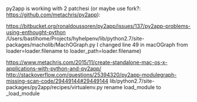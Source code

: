 py2app is working with 2 patchesi (or maybe use fork?: https://github.com/metachris/py2app):

https://bitbucket.org/ronaldoussoren/py2app/issues/137/py2app-problems-using-enthought-python
/Users/bastihome/Projects/hyhelpenv/lib/python2.7/site-packages/macholib/MachOGraph.py
I changed line 49 in macOGraph from loader=loader.filename to loader_path=loader.filename)

https://www.metachris.com/2015/11/create-standalone-mac-os-x-applications-with-python-and-py2app/
http://stackoverflow.com/questions/25394320/py2app-modulegraph-missing-scan-code/29449144#29449144
lib/python2.7/site-packages/py2app/recipes/virtualenv.py
rename load_module to _load_module
